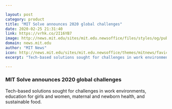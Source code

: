 ```yaml
---

layout: post
category: product
title: "MIT Solve announces 2020 global challenges"
date: 2020-02-25 21:31:40
link: https://vrhk.co/2I16YB7
image: http://news.mit.edu/sites/mit.edu.newsoffice/files/styles/og/public/images/2020/renewal-workshop-mit-solve.jpg
domain: news.mit.edu
author: "MIT News"
icon: http://news.mit.edu/sites/mit.edu.newsoffice/themes/mitnews/favicon.ico
excerpt: "Tech-based solutions sought for challenges in work environments, education for girls and women, maternal and newborn health, and sustainable food."

---
```


### MIT Solve announces 2020 global challenges

Tech-based solutions sought for challenges in work environments, education for girls and women, maternal and newborn health, and sustainable food.